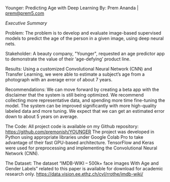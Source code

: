 Younger: Predicting Age with Deep Learning
By: Prem Ananda | prem@prem5.com

*Executive Summary*

Problem: The problem is to develop and evaluate image-based supervised models to predict the age of the person in a given image, using deep neural nets.

Stakeholder: A beauty company, "Younger", requested an age predictor app to demonstrate the value of their ‘age-defying’ product line. 

Results: Using a customized Convolutional Neural Network (CNN) and Transfer Learning, we were able to estimate a subject’s age from a photograph with an average error of about 7 years. 			
		
Recommendations: We can move forward by creating a beta app with the disclaimer that the system is still being optimized. We recommend collecting more representative data, and spending more time fine-tuning the model. The system can be improved significantly with more high-quality labeled data and more tuning. We expect that we can get an estimated error down to about 5 years on average.

The Code:
All project code is available on my Github repository: https://github.com/premonish/YOUNGER
The project was developed in Python using appropriate libraries under Google Colab Pro to take advantage of their fast GPU-based architecture. TensorFlow and Keras were used for preprocessing and implementing the Convolutional Neural Network (CNN).

The Dataset:
The dataset “IMDB-WIKI – 500k+ face images With Age and Gender Labels” related to this paper is available for download for academic research only.
https://data.vision.ee.ethz.ch/cvl/rrothe/imdb-wiki/
